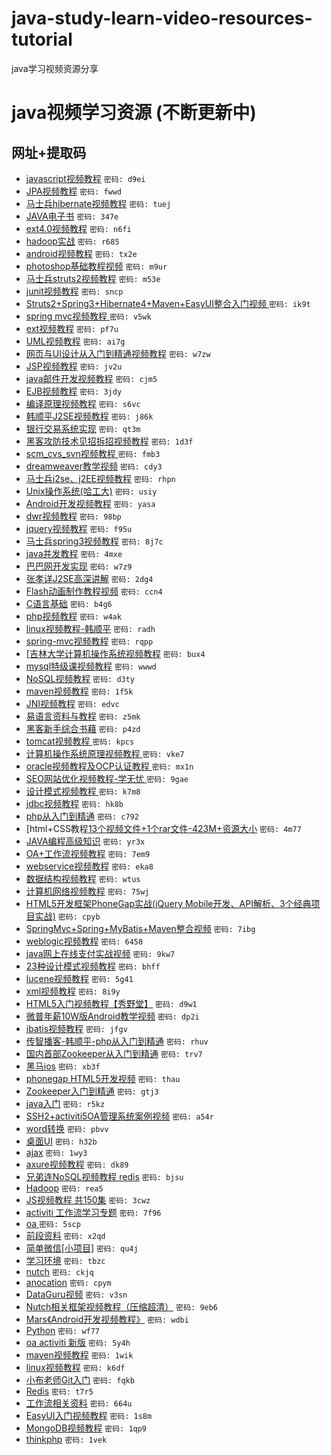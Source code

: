 # java-study-learn-video-resources-tutorial
java学习视频资源分享

java视频学习资源 (不断更新中)
===

网址+提取码
---
* [javascript视频教程](http://pan.baidu.com/s/1gd57FVH)   `密码: d9ei`
* [JPA视频教程](http://pan.baidu.com/s/1dDCx1fj)   `密码: fwwd`
* [马士兵hibernate视频教程](http://pan.baidu.com/s/1sjxLMlZ)   `密码: tuej`
* [JAVA电子书](http://pan.baidu.com/s/1o6xlV9w)   `密码: 347e`
* [ext4.0视频教程](http://pan.baidu.com/s/1ntvmfKd)   `密码: n6fi`
* [hadoop实战](http://pan.baidu.com/s/1nttQoRJ)   `密码: r685`
* [android视频教程](http://pan.baidu.com/s/1mgpi4TM)   `密码: tx2e`
* [photoshop基础教程视频](http://pan.baidu.com/s/1mgEQWqc)   `密码: m9ur`
* [马士兵struts2视频教程](http://pan.baidu.com/s/1qWGeCg8)   `密码: m53e`
* [junit视频教程](http://pan.baidu.com/s/1jGCTjQA)   `密码: sncp`
* [Struts2+Spring3+Hibernate4+Maven+EasyUI整合入门视频 ](http://pan.baidu.com/s/1nt9zmQ1)   `密码: ik9t`
* [spring mvc视频教程 ](http://pan.baidu.com/s/1pJpIyvx)   `密码: v5wk`
* [ext视频教程](http://pan.baidu.com/s/1gdvyt8J)   `密码: pf7u`
* [UML视频教程](http://pan.baidu.com/s/1mgkyPlQ)   `密码: ai7g`
* [网页与UI设计从入门到精通视频教程](http://pan.baidu.com/s/1mg7z1bi)   `密码: w7zw`
* [JSP视频教程](http://pan.baidu.com/s/1gdBDuIR)   `密码: jv2u`
* [java邮件开发视频教程](http://pan.baidu.com/s/1o61pEgq)   `密码: cjm5`
* [EJB视频教程](http://pan.baidu.com/s/1c05DRe4)   `密码: 3jdy`
* [编译原理视频教程](http://pan.baidu.com/s/1mgxVZBy)   `密码: s6vc`
* [韩顺平J2SE视频教程](http://pan.baidu.com/s/1c0x6tNy)   `密码: j86k`
* [银行交易系统实现](http://pan.baidu.com/s/1pJL6yAv)   `密码: qt3m`
* [黑客攻防技术见招拆招视频教程](http://pan.baidu.com/s/1hqEZgCO)   `密码: 1d3f`
* [scm_cvs_svn视频教程 ](http://pan.baidu.com/s/16xQKA)   `密码: fmb3`
* [dreamweaver教学视频](http://pan.baidu.com/s/1i3ffpGT)   `密码: cdy3`
* [马士兵j2se、j2EE视频教程](http://pan.baidu.com/s/1sj03CuD)   `密码: rhpn`
* [Unix操作系统(哈工大)](http://pan.baidu.com/s/1jGIYNOy)   `密码: usiy`
* [Android开发视频教程](http://pan.baidu.com/s/1bn6vR2n)   `密码: yasa`
* [dwr视频教程](http://pan.baidu.com/s/1bnmdj47)   `密码: 98bp`
* [jquery视频教程](http://pan.baidu.com/s/1jGARtqe)   `密码: f95u`
* [马士兵spring3视频教程](http://pan.baidu.com/s/1hqvwtla)   `密码: 8j7c`
* [java并发教程](http://pan.baidu.com/s/1yWqEq)   `密码: 4mxe`
* [巴巴网开发实现](http://pan.baidu.com/s/1c0sgDSc)   `密码: w7z9`
* [张孝详J2SE高深讲解](http://pan.baidu.com/s/1mg1ZLcG)   `密码: 2dg4`
* [Flash动画制作教程视频](http://pan.baidu.com/s/1C36vs)   `密码: ccn4`
* [C语言基础](http://pan.baidu.com/s/1dDsK8ZB)   `密码: b4g6`
* [php视频教程](http://pan.baidu.com/s/1r4M6q)   `密码: w4ak`
* [linux视频教程-韩顺平](http://pan.baidu.com/s/1jGyac3W)   `密码: radh`
* [spring-mvc视频教程](http://pan.baidu.com/s/1bnzAlMf)   `密码: rqpp`
* [[吉林大学计算机操作系统视频教程](http://pan.baidu.com/s/13ad9k)   `密码: bux4`
* [mysql特级课视频教程](http://pan.baidu.com/s/1hqnoJK4)   `密码: wwwd`
* [NoSQL视频教程](http://pan.baidu.com/s/1i3EXhB3)   `密码: d3ty`
* [maven视频教程](http://pan.baidu.com/s/1dDg9ulb)   `密码: 1f5k`
* [JNI视频教程](http://pan.baidu.com/s/1i3tsv45)   `密码: edvc`
* [易语言资料与教程](http://pan.baidu.com/s/1mg8LrDm)   `密码: z5mk`
* [黑客新手综合书藉](http://pan.baidu.com/s/1mgD4VJq)   `密码: p4zd`
* [tomcat视频教程      ](http://pan.baidu.com/s/1qWxhRmG)   `密码: kpcs`
* [计算机操作系统原理视频教程      ](http://pan.baidu.com/s/1pJ1nEeJ)   `密码: vke7`
* [oracle视频教程及OCP认证教程      ](http://pan.baidu.com/s/1o6IQDya)   `密码: mx1n`
* [SEO网站优化视频教程-学无忧      ](http://pan.baidu.com/s/1i36jBcp)   `密码: 9gae`
* [设计模式视频教程      ](http://pan.baidu.com/s/1kTjKUjX)   `密码: k7m8`
* [jdbc视频教程](http://pan.baidu.com/s/1kTJCIYN)   `密码: hk8b`
* [php从入门到精通](http://pan.baidu.com/s/1i3rq877)   `密码: c792`
* [html+CSS教程[13个视频文件+1个rar文件-423M+资源大小]( http://pan.baidu.com/s/1c0pyNQC)   `密码: 4m77`
* [JAVA编程高级知识](http://pan.baidu.com/s/1hqEtm5I)   `密码: yr3x`
* [OA+工作流视频教程](http://pan.baidu.com/s/1mgLC9Jy)   `密码: 7em9`
* [webservice视频教程](http://pan.baidu.com/s/1sjIe7Wp)   `密码: eka8`
* [数据结构视频教程](http://pan.baidu.com/s/1mgElasg)   `密码: wtus`
* [计算机网络视频教程](http://pan.baidu.com/s/1mgH8NkG)   `密码: 75wj`
* [HTML5开发框架PhoneGap实战(jQuery Mobile开发、API解析、3个经典项目实战)](http://pan.baidu.com/s/1ntISG3n)   `密码: cpyb`
* [SpringMvc+Spring+MyBatis+Maven整合视频](http://pan.baidu.com/s/1ntEOVwt)   `密码: 7ibg`
* [weblogic视频教程](http://pan.baidu.com/s/1qWzPHs4)   `密码: 6458`
* [java网上在线支付实战视频](http://pan.baidu.com/s/1o6zTL4e)   `密码: 9kw7`
* [23种设计模式视频教程](http://pan.baidu.com/s/1eQ7BD3k)   `密码: bhff`
* [lucene视频教程](http://pan.baidu.com/s/1mgH8NlY)   `密码: 5g41`
* [xml视频教程](http://pan.baidu.com/s/1bnzAlQJ)   `密码: 8i9y`
* [HTML5入门视频教程【秀野堂】](http://pan.baidu.com/s/1gdCZqV5)   `密码: d9w1`
* [微普年薪10W版Android教学视频](http://pan.baidu.com/s/1gdJKOqn)   `密码: dp2i`
* [ibatis视频教程](http://pan.baidu.com/s/1o6Mo4h8)   `密码: jfgv`
* [传智播客-韩顺平-php从入门到精通](http://pan.baidu.com/s/1c04XT9A)   `密码: rhuv`
* [国内首部Zookeeper从入门到精通](http://pan.baidu.com/s/1dD5BOLb)   `密码: trv7`
* [黑马ios](http://pan.baidu.com/s/1ntneBJr)   `密码: xb3f`
* [phonegap HTML5开发视频](http://pan.baidu.com/s/1gdi7gSr)   `密码: thau`
* [Zookeeper入门到精通](http://pan.baidu.com/s/1ntEOV4d)   `密码: gtj3`
* [java入门](ttp://pan.baidu.com/s/1bn7bLWb)   `密码: r5kz`
* [SSH2+activiti5OA管理系统案例视频](http://pan.baidu.com/s/1gdjnfdL)   `密码: a54r`
* [word转换](http://pan.baidu.com/s/1pJ5r14R)   `密码: pbvv`
* [桌面UI](http://pan.baidu.com/s/1sj470UL)   `密码: h32b`
* [ajax](http://pan.baidu.com/s/1gdCZraF)   `密码: 1wy3`
* [axure视频教程](http://pan.baidu.com/s/1kTD7fq3)   `密码: dk89`
* [兄弟连NoSQL视频教程 redis](http://pan.baidu.com/s/1pJzlMt1)   `密码: bjsu`
* [Hadoop](http://pan.baidu.com/s/1mgKqEqG)   `密码: rea5`
* [JS视频教程 共150集](http://pan.baidu.com/s/1o6pe3t4)   `密码: 3cwz`
* [activiti 工作流学习专题](http://pan.baidu.com/s/1o6OWoQI)   `密码: 7f96`
* [oa      ](http://pan.baidu.com/s/1o6laJEE)   `密码: 5scp`
* [前段资料](http://pan.baidu.com/s/1kTpQ5fh)   `密码: x2qd`
* [简单微信[小项目]](http://pan.baidu.com/s/1bnqgNSj)   `密码: qu4j`
* [学习环境](http://pan.baidu.com/s/1hq77AvE)   `密码: tbzc`
* [nutch](http://pan.baidu.com/s/1jGsAxE2)   `密码: ckjq`
* [anocation](http://pan.baidu.com/s/1i3HES0d)   `密码: cpym`
* [DataGuru视频](http://pan.baidu.com/s/1kThdcMz)   `密码: v3sn`
* [Nutch相关框架视频教程（压缩超清）](http://pan.baidu.com/s/1dD2nYoT)   `密码: 9eb6`
* [Mars《Android开发视频教程》](http://pan.baidu.com/s/1sjswhbv)   `密码: wdbi`
* [Python](http://pan.baidu.com/s/1hqrY4KG)   `密码: wf77`
* [oa activiti 新版](http://pan.baidu.com/s/1jGMw8E6)   `密码: 5y4h`
* [maven视频教程](http://pan.baidu.com/s/1i3g1iD3)   `密码: 1wik`
* [linux视频教程](http://pan.baidu.com/s/1bn2Yacf)   `密码: k6df`
* [小布老师Git入门](http://pan.baidu.com/s/1i3sCzS5)   `密码: fqkb`
* [Redis](http://pan.baidu.com/s/1hq2hVta)   `密码: t7r5`
* [工作流相关资料](http://pan.baidu.com/s/1o6tiskE)   `密码: 664u`
* [EasyUI入门视频教程](http://pan.baidu.com/s/1jGxufxc)   `密码: 1s8m`
* [MongoDB视频教程](http://pan.baidu.com/s/1gdjTdBl)   `密码: 1qp9`
* [thinkphp](http://pan.baidu.com/s/1sjKg4VF)   `密码: 1vek`
